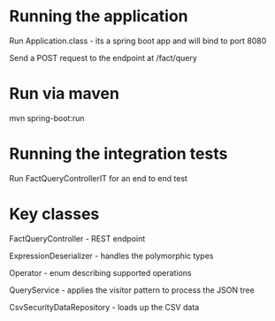 # Running the application
Run Application.class - its a spring boot app and will bind to port 8080

Send a POST request to the endpoint at /fact/query

# Run via maven
mvn spring-boot:run

# Running the integration tests
Run FactQueryControllerIT for an end to end test


# Key classes
FactQueryController - REST endpoint  

ExpressionDeserializer - handles the polymorphic types  

Operator - enum describing supported operations  

QueryService - applies the visitor pattern to process the JSON tree  

CsvSecurityDataRepository - loads up the CSV data